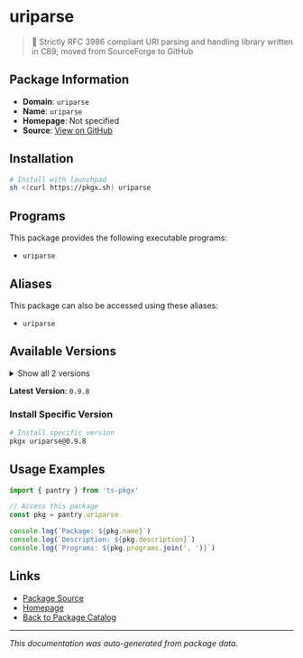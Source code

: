 # uriparse

> :hocho: Strictly RFC 3986 compliant URI parsing and handling library written in C89; moved from SourceForge to GitHub

## Package Information

- **Domain**: `uriparse`
- **Name**: `uriparse`
- **Homepage**: Not specified
- **Source**: [View on GitHub](https://github.com/pkgxdev/pantry/tree/main/projects/uriparser.github.io/package.yml)

## Installation

```bash
# Install with launchpad
sh <(curl https://pkgx.sh) uriparse
```

## Programs

This package provides the following executable programs:

- `uriparse`

## Aliases

This package can also be accessed using these aliases:

- `uriparse`

## Available Versions

<details>
<summary>Show all 2 versions</summary>

- `0.9.8`, `0.9.7`

</details>

**Latest Version**: `0.9.8`

### Install Specific Version

```bash
# Install specific version
pkgx uriparse@0.9.8
```

## Usage Examples

```typescript
import { pantry } from 'ts-pkgx'

// Access this package
const pkg = pantry.uriparse

console.log(`Package: ${pkg.name}`)
console.log(`Description: ${pkg.description}`)
console.log(`Programs: ${pkg.programs.join(', ')}`)
```

## Links

- [Package Source](https://github.com/pkgxdev/pantry/tree/main/projects/uriparser.github.io/package.yml)
- [Homepage](#)
- [Back to Package Catalog](../package-catalog.md)

---

*This documentation was auto-generated from package data.*
